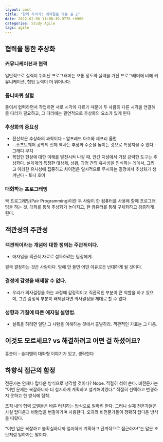 ```yaml
---
layout: post
title: "함께 자라기: 애자일로 가는 길 2"
date: 2022-02-06 11:00:39.9776 +0900
categories: Study Agile
tags: agile
---
```


## 협력을 통한 추상화

### 커뮤니케이션과 협력

일반적으로 실력이 뛰어난 프로그래머는 보통 정도의 실력을 가진 프로그래머에 비해 커뮤니케이션, 협업 능력이 더 뛰어나다. 

### 톱니바퀴 실험

둘이서 협력하면서 작업하면 서로 시각이 다르기 때문에 두 사람의 다른 시각을 연결해 줄 다리가 필요하고, 그 다리에는 필연적으로 추상화의 요소가 있게 된다

### 추상화의 중요성

- 전산학은 추상화의 과학이다 - 알프레드 아호와 제프리 울먼
- ...소프트웨어 공학의 전체 역사는 추상화 수준을 높이는 것으로 특정지을 수 있다 - 그래디 부치
- 복잡한 현상에 대한 이해를 발전시켜 나갈 때, 인간 지성에서 가장 강력한 도구는 추상화다. 실게계의 특정한 대상체, 상황, 과정 간의 유사성을 인식하는 데에서, 그리고 이러한 유사성에 집중하고 차이점은 일시적으로 무시하는 결정에서 추상화가 생겨난다 - 토니 호어

### 대화하는 프로그래밍

짝 프로그래밍(Pair Programming)이란 두 사람이 한 컴퓨터를 사용해 함께 프로그래밍을 하는 것. 대화를 통해 추상화가 높아지고, 한 컴퓨터를 통해 구체화하고 검증하게 된다.

  
## 객관성의 주관성

### 객관적이라는 개념에 대한 정의는 주관적이다.

- 애자일을 객관적 자료로 설득하려는 팀장에게.

결국 결정하는 것은 사람이다. 맘에 안 들면 어떤 이유로든 반대하게 될 것이다.

### 결정에 감정을 배제할 수 없다.

- 우리가 의사결정을 하는 과정에 감정적이고 직관적인 부분이 큰 역할을 하고 있으며, 그런 감정적 부분이 배제된다면 의사결정을 제대로 할 수 없다.

### 성향과 기질에 따른 애자일 설명법.

- 설득을 하려면 일단 그 사람을 이해하는 것에서 출발하라. 객관적인 자료는 그 다음.

## 이것도 모르세요? vs 해결하려고 어떤 걸 하셨어요?

홍춘이 - 술퍼맨의 대화형 이야기가 있고, 생략한다

## 하향식 접근의 함정

전문가는 언제나 탑다운 방식으로 생각할 것이다? Nope. 적절히 섞어 쓴다. 비전문가는 "이번 문제는 복잡하니까 더 철저하게 계획하고 설계해야겠다." 적절히 선택하고 변경하지 못하고 한 방식에 집착.

조직 내의 협력 모델들은 바톤 터치하는 방식으로 일하려 한다. 그러나 실제 전문가들은 사실 탑다운과 바텀업을 번갈아가며 사용한다. 오히려 비전문가들이 정확히 탑다운 방식을 따랐다.

"이번 일은 복잡하고 불확실하니까 철저하게 계획하고 단계적으로 접근하자!"는 말은 초보처럼 일하자는 말이다.




